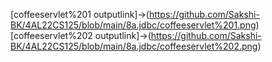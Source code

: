 [coffeeservlet%201 outputlink]->(https://github.com/Sakshi-BK/4AL22CS125/blob/main/8a.jdbc/coffeeservlet%201.png)
[coffeeservlet%202 outputlink]->(https://github.com/Sakshi-BK/4AL22CS125/blob/main/8a.jdbc/coffeeservlet%202.png)
